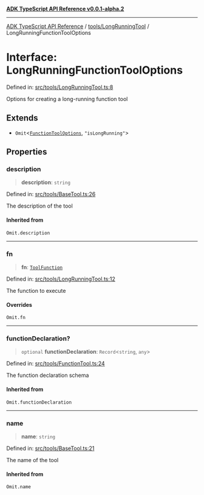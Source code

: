 [**ADK TypeScript API Reference v0.0.1-alpha.2**](../../../README.md)

***

[ADK TypeScript API Reference](../../../modules.md) / [tools/LongRunningTool](../README.md) / LongRunningFunctionToolOptions

# Interface: LongRunningFunctionToolOptions

Defined in: [src/tools/LongRunningTool.ts:8](https://github.com/njraladdin/adk-typescript/blob/main/src/tools/LongRunningTool.ts#L8)

Options for creating a long-running function tool

## Extends

- `Omit`\<[`FunctionToolOptions`](../../FunctionTool/interfaces/FunctionToolOptions.md), `"isLongRunning"`\>

## Properties

### description

> **description**: `string`

Defined in: [src/tools/BaseTool.ts:26](https://github.com/njraladdin/adk-typescript/blob/main/src/tools/BaseTool.ts#L26)

The description of the tool

#### Inherited from

`Omit.description`

***

### fn

> **fn**: [`ToolFunction`](../../FunctionTool/type-aliases/ToolFunction.md)

Defined in: [src/tools/LongRunningTool.ts:12](https://github.com/njraladdin/adk-typescript/blob/main/src/tools/LongRunningTool.ts#L12)

The function to execute

#### Overrides

`Omit.fn`

***

### functionDeclaration?

> `optional` **functionDeclaration**: `Record`\<`string`, `any`\>

Defined in: [src/tools/FunctionTool.ts:24](https://github.com/njraladdin/adk-typescript/blob/main/src/tools/FunctionTool.ts#L24)

The function declaration schema

#### Inherited from

`Omit.functionDeclaration`

***

### name

> **name**: `string`

Defined in: [src/tools/BaseTool.ts:21](https://github.com/njraladdin/adk-typescript/blob/main/src/tools/BaseTool.ts#L21)

The name of the tool

#### Inherited from

`Omit.name`
